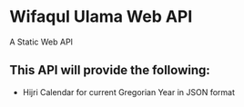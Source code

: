# Wifaqul Ulama Web API
A Static Web API

## This API will provide the following:
* Hijri Calendar for current Gregorian Year in JSON format
